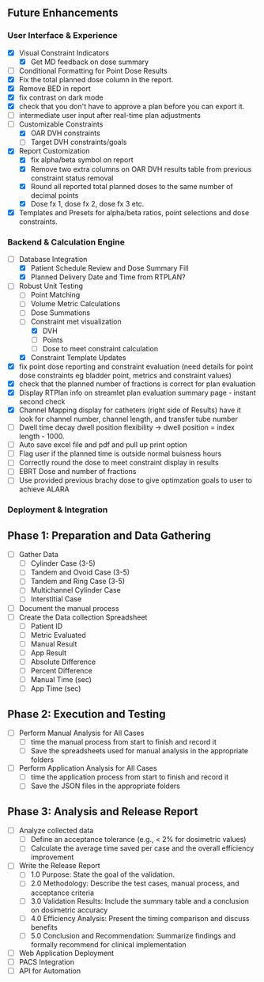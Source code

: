 ## Future Enhancements

### User Interface & Experience
- [x] Visual Constraint Indicators
    - [x] Get MD feedback on dose summary
- [ ] Conditional Formatting for Point Dose Results
- [x] Fix the total planned dose column in the report.
- [x] Remove BED in report
- [x] fix contrast on dark mode
- [x] check that you don't have to approve a plan before you can export it.
- [ ] intermediate user input after real-time plan adjustments
- [ ] Customizable Constraints
    - [x] OAR DVH constraints
    - [ ] Target DVH constraints/goals
- [x] Report Customization
    - [x] fix alpha/beta symbol on report
    - [x] Remove two extra columns on OAR DVH results table from previous constraint status removal
    - [x] Round all reported total planned doses to the same number of decimal points
    - [x] Dose fx 1, dose fx 2, dose fx 3 etc.
- [x] Templates and Presets for alpha/beta ratios, point selections and dose constraints.

### Backend & Calculation Engine
- [ ] Database Integration
    - [x] Patient Schedule Review and Dose Summary Fill
    - [x] Planned Delivery Date and Time from RTPLAN?
- [ ] Robust Unit Testing
    - [ ] Point Matching
    - [ ] Volume Metric Calculations
    - [ ] Dose Summations
    - [ ] Constraint met visualization
        - [x] DVH
        - [ ] Points
        - [ ] Dose to meet constraint calculation
    - [x] Constraint Template Updates
- [x] fix point dose reporting and constraint evaluation (need details for point dose constraints eg bladder point, metrics and constraint values)
- [x] check that the planned number of fractions is correct for plan evaluation
- [x] Display RTPlan info on streamlet plan evaluation summary page - instant second check
- [x] Channel Mapping display for catheters (right side of Results) have it look for channel number, channel length, and transfer tube number
- [ ] Dwell time decay dwell position flexibility -> dwell position = index length - 1000.
- [ ] Auto save excel file and pdf and pull up print option
- [ ] Flag user if the planned time is outside normal buisness hours
- [ ] Correctly round the dose to meet constraint display in results
- [ ] EBRT Dose and number of fractions
- [ ] Use provided previous brachy dose to give optimzation goals to user to achieve ALARA

### Deployment & Integration
## Phase 1: Preparation and Data Gathering
- [ ] Gather Data
    - [ ] Cylinder Case (3-5)
    - [ ] Tandem and Ovoid Case (3-5)
    - [ ] Tandem and Ring Case (3-5)
    - [ ] Multichannel Cylinder Case
    - [ ] Interstitial Case
- [ ] Document the manual process
- [ ] Create the Data collection Spreadsheet
    - [ ] Patient ID
    - [ ] Metric Evaluated
    - [ ] Manual Result
    - [ ] App Result
    - [ ] Absolute Difference
    - [ ] Percent Difference
    - [ ] Manual Time (sec)
    - [ ] App Time (sec)

## Phase 2: Execution and Testing
- [ ] Perform Manual Analysis for All Cases
    - [ ] time the manual process from start to finish and record it
    - [ ] Save the spreadsheets used for manual analysis in the appropriate folders
- [ ] Perform Application Analysis for All Cases
    - [ ] time the application process from start to finish and record it
    - [ ] Save the JSON files in the appropriate folders

## Phase 3: Analysis and Release Report
- [ ] Analyze collected data
    - [ ] Define an acceptance tolerance (e.g., < 2% for dosimetric values)
    - [ ] Calculate the average time saved per case and the overall efficiency improvement
- [ ] Write the Release Report
    - [ ] 1.0 Purpose: State the goal of the validation.
    - [ ] 2.0 Methodology: Describe the test cases, manual process, and acceptance criteria
    - [ ] 3.0 Validation Results: Include the summary table and a conclusion on dosimetric accuracy
    - [ ] 4.0 Efficiency Analysis: Present the timing comparison and discuss benefits
    - [ ] 5.0 Conclusion and Recommendation: Summarize findings and formally recommend for clinical implementation

- [ ] Web Application Deployment
- [ ] PACS Integration
- [ ] API for Automation